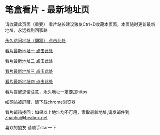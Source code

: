 # 笔盒看片 - 最新地址页

请收藏此页面（重要）
看片站长建议狼友Ctrl+D收藏本页面，本页随时更新最新地址，永远找到回家路

[永久访问地址（翻牆） 点击此处](https://beabox.net/)

[看片最新地址一 点击此处](https://2b0f9y5z0p1.shop)

[看片最新地址二 点击此处](https://2y9a3e4u9f9.shop)

[看片最新地址三 点击此处](https://2d6r9x1c0s4.shop)

[看片最新地址四 点击此处](https://2z0j0b9j1w4.shop)

看片提醒您请注意，永久地址一定要加https

如网站被屏蔽，请下载chrome浏览器

看片邮箱找回：如果以上地址均不可用，索取最新地址,请发邮件到 zhaohui@beabox.net

喜欢的狼友 请顺手star一下